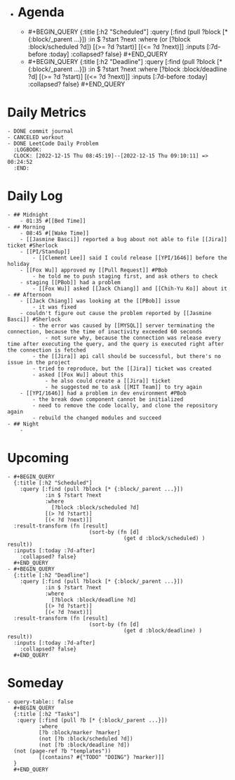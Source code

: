 - # Agenda
	- #+BEGIN_QUERY
	  {:title [:h2 "Scheduled"]
	    :query [:find (pull ?block [* {:block/_parent ...}])
	            :in $ ?start ?next
	            :where
	            (or
	              [?block :block/scheduled ?d])
	            [(>= ?d ?start)]
	            [(<= ?d ?next)]]
	  :inputs [:7d-before :today]
	    :collapsed? false}
	  #+END_QUERY
	- #+BEGIN_QUERY
	  {:title [:h2 "Deadline"]
	    :query [:find (pull ?block [* {:block/_parent ...}])
	            :in $ ?start ?next
	            :where
	              [?block :block/deadline ?d]
	            [(>= ?d ?start)]
	            [(<= ?d ?next)]]
	    :inputs [:7d-before :today]
	    :collapsed? false}
	  #+END_QUERY
# Daily Metrics
	- DONE commit journal
	- CANCELED workout
	- DONE LeetCode Daily Problem
	  :LOGBOOK:
	  CLOCK: [2022-12-15 Thu 08:45:19]--[2022-12-15 Thu 09:10:11] =>  00:24:52
	  :END:
# Daily Log
	- ## Midnight
		- 01:35 #[[Bed Time]]
	- ## Morning
		- 08:45 #[[Wake Time]]
		- [[Jasmine Basci]] reported a bug about not able to file [[Jira]] ticket #Sherlock
		- [[PI/Standup]]
			- [[Clement Lee]] said I could release [[YPI/1646]] before the holiday
		- [[Fox Wu]] approved my [[Pull Request]] #PBob
			- he told me to push staging first, and ask others to check
		- staging [[PBob]] had a problem
			- [[Fox Wu]] asked [[Jack Chiang]] and [[Chih-Yu Ko]] about it
	- ## Afternoon
		- [[Jack Chiang]] was looking at the [[PBob]] issue
			- it was fixed
		- couldn't figure out cause the problem reported by [[Jasmine Basci]] #Sherlock
			- the error was caused by [[MYSQL]] server terminating the connection, because the time of inactivity exceeded 60 seconds
				- not sure why, because the connection was release every time after executing the query, and the query is executed right after the connection is fetched
			- the [[Jira]] api call should be successful, but there's no issue in the project
			- tried to reproduce, but the [[Jira]] ticket was created
			- asked [[Fox Wu]] about this
				- he also could create a [[Jira]] ticket
				- he suggested me to ask [[MIT Team]] to try again
		- [[YPI/1646]] had a problem in dev environment #PBob
			- the break down component cannot be initialized
			- need to remove the code locally, and clone the repository again
			- rebuild the changed modules and succeed
	- ## Night
		-
# Upcoming
	- #+BEGIN_QUERY
	  {:title [:h2 "Scheduled"]
	    :query [:find (pull ?block [* {:block/_parent ...}])
	            :in $ ?start ?next
	            :where
	              [?block :block/scheduled ?d]
	            [(> ?d ?start)]
	            [(< ?d ?next)]]
	  :result-transform (fn [result]
	                          (sort-by (fn [d]
	                                     (get d :block/scheduled) ) result))    
	  :inputs [:today :7d-after]
	    :collapsed? false}
	  #+END_QUERY
	- #+BEGIN_QUERY
	  {:title [:h2 "Deadline"]
	    :query [:find (pull ?block [* {:block/_parent ...}])
	            :in $ ?start ?next
	            :where
	              [?block :block/deadline ?d]
	            [(> ?d ?start)]
	            [(< ?d ?next)]]
	  :result-transform (fn [result]
	                          (sort-by (fn [d]
	                                     (get d :block/deadline) ) result))    
	  :inputs [:today :7d-after]
	    :collapsed? false}
	  #+END_QUERY
# Someday
	- query-table:: false
	  #+BEGIN_QUERY
	  {:title [:h2 "Tasks"]
	   :query [:find (pull ?b [* {:block/_parent ...}])
	          :where
	          [?b :block/marker ?marker]
	          (not [?b :block/scheduled ?d])
	          (not [?b :block/deadline ?d])
	  (not (page-ref ?b "templates"))
	          [(contains? #{"TODO" "DOING"} ?marker)]]
	  }
	  #+END_QUERY